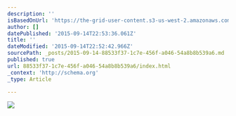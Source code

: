 ```yaml
---
description: ''
isBasedOnUrl: 'https://the-grid-user-content.s3-us-west-2.amazonaws.com/cc61a343-c469-4c22-80e3-56be0912513e.jpg'
author: []
datePublished: '2015-09-14T22:53:36.061Z'
title: ''
dateModified: '2015-09-14T22:52:42.966Z'
sourcePath: _posts/2015-09-14-88533f37-1c7e-456f-a046-54a8b8b539a6.md
published: true
url: 88533f37-1c7e-456f-a046-54a8b8b539a6/index.html
_context: 'http://schema.org'
_type: Article

---
```

![](https://the-grid-user-content.s3-us-west-2.amazonaws.com/cc61a343-c469-4c22-80e3-56be0912513e.jpg)